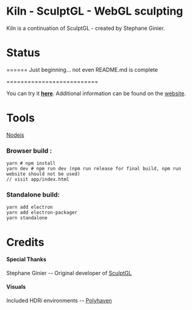 # Kiln - SculptGL - WebGL sculpting
Kiln is a continuation of SculptGL - created by Stephane Ginier.

# Status
======
Just beginning... not even README.md is complete


==========================

You can try it [**here**](http://stephaneginier.com/sculptgl).
Additional information can be found on the [website](http://stephaneginier.com/).

# Tools
[Nodejs](http://nodejs.org/)

### Browser build :
```
yarn # npm install
yarn dev # npm run dev (npm run release for final build, npm run website should not be used)
// visit app/index.html
```

### Standalone build:
```
yarn add electron
yarn add electron-packager
yarn standalone
```


# Credits
#### Special Thanks
Stephane Ginier -- Original developer of [SculptGL](https://github.com/stephomi/sculptgl)

#### Visuals
Included HDRi environments -- [Polyhaven](https://polyhaven.com/hdris)
